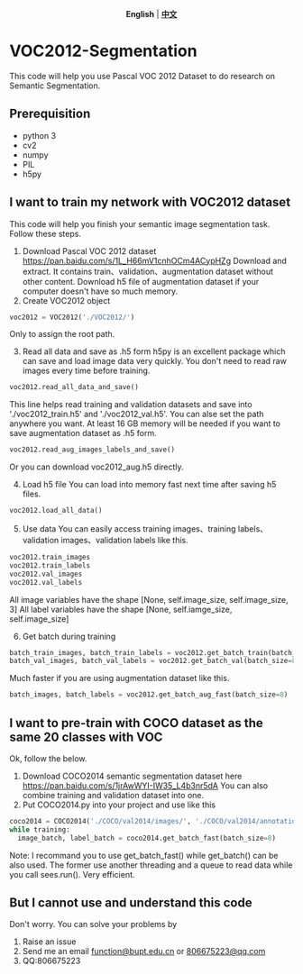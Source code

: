 <p align="center">
<strong>English</strong> | <a href="https://github.com/REFunction/VOC2012-Segmentation/blob/master/README_zh.md"><strong>中文</strong></a>
</p>

# VOC2012-Segmentation
This code will help you use Pascal VOC 2012 Dataset to do research on Semantic Segmentation.
## Prerequisition
- python 3
- cv2
- numpy
- PIL
- h5py
## I want to train my network with VOC2012 dataset
This code will help you finish your semantic image segmentation task. Follow these steps.
1. Download Pascal VOC 2012 dataset
https://pan.baidu.com/s/1L_H66mV1cnhOCm4ACypHZg
Download and extract. It contains train、validation、augmentation dataset without other content.
Download h5 file of augmentation dataset if your computer doesn't have so much memory.
2. Create VOC2012 object
``` python
voc2012 = VOC2012('./VOC2012/')
```
Only to assign the root path.

3. Read all data and save as .h5 form
h5py is an excellent package which can save and load image data very quickly. You don't need to read raw images every time before training.
``` python
voc2012.read_all_data_and_save()
```
This line helps read training and validation datasets and save into './voc2012_train.h5' and './voc2012_val.h5'. You can alse set the path anywhere you want.
At least 16 GB memory will be needed if you want to save augmentation dataset as .h5 form.
``` python
voc2012.read_aug_images_labels_and_save()
```
Or you can download voc2012_aug.h5 directly.

4. Load h5 file
You can load into memory fast next time after saving h5 files.
``` python
voc2012.load_all_data()
```
5. Use data
You can easily access training images、training labels、validation images、validation labels like this.
``` python
voc2012.train_images
voc2012.train_labels
voc2012.val_images
voc2012.val_labels
```
All image variables have the shape [None, self.image_size, self.image_size, 3]
All label variables have the shape [None, self.iamge_size, self.image_size]

6. Get batch during training
``` python
batch_train_images, batch_train_labels = voc2012.get_batch_train(batch_size=8)
batch_val_images, batch_val_labels = voc2012.get_batch_val(batch_size=8)
```
Much faster if you are using augmentation dataset like this.
``` python
batch_images, batch_labels = voc2012.get_batch_aug_fast(batch_size=8)
```
## I want to pre-train with COCO dataset as the same 20 classes with VOC
Ok, follow the below.
1. Download COCO2014 semantic segmentation dataset here https://pan.baidu.com/s/1jrAwWYI-IW35_L4b3nr5dA
  You can also combine training and validation dataset into one.
2. Put COCO2014.py into your project and use like this
``` python
coco2014 = COCO2014('./COCO/val2014/images/', './COCO/val2014/annotations/')
while training:
  image_batch, label_batch = coco2014.get_batch_fast(batch_size=8)
```
Note: I recommand you to use get_batch_fast() while get_batch() can be also used. The former use another threading and a queue to read data while you call sees.run(). Very efficient.
## But I cannot use and understand this code
Don't worry. You can solve your problems by
1. Raise an issue
2. Send me an email function@bupt.edu.cn or 806675223@qq.com
3. QQ:806675223
